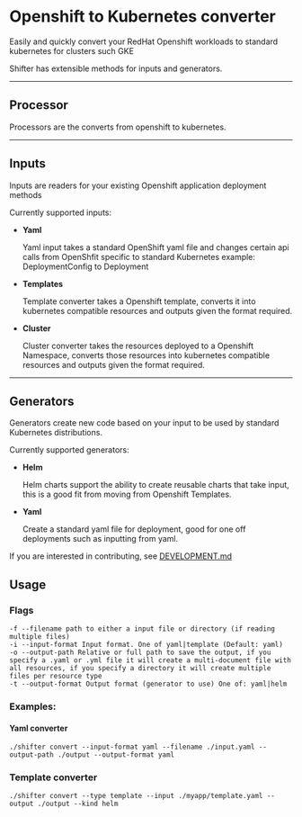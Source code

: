 # Openshift to Kubernetes converter

Easily and quickly convert your RedHat Openshift workloads to standard kubernetes for clusters such GKE

Shifter has extensible methods for inputs and generators.

-----------------

## Processor

Processors are the converts from openshift to kubernetes.

-----------------

## Inputs

Inputs are readers for your existing Openshift application deployment methods

Currently supported inputs:


* **Yaml**

  Yaml input takes a standard OpenShift yaml file and changes certain api calls from OpenShfit specific to standard Kubernetes example: DeploymentConfig to Deployment

* **Templates**

  Template converter takes a Openshift template, converts it into kubernetes compatible resources and outputs given the format required.

* **Cluster**

  Cluster converter takes the resources deployed to a Openshift Namespace, converts those resources into kubernetes compatible resources and outputs given the format required. 

----------------

## Generators

Generators create new code based on your input to be used by standard Kubernetes distributions.

Currently supported generators:

* **Helm**

  Helm charts support the ability to create reusable charts that take input, this is a good fit from moving from Openshift Templates.

* **Yaml** 

  Create a standard yaml file for deployment, good for one off deployments such as inputting from yaml.

If you are interested in contributing, see [DEVELOPMENT.md](./DEVELOPMENT.md)

## Usage

### Flags
```
-f --filename path to either a input file or directory (if reading multiple files)
-i --input-format Input format. One of yaml|template (Default: yaml)
-o --output-path Relative or full path to save the output, if you specify a .yaml or .yml file it will create a multi-document file with all resources, if you specify a directory it will create multiple files per resource type
-t --output-format Output format (generator to use) One of: yaml|helm
```

### Examples:

#### Yaml converter
```./shifter convert --input-format yaml --filename ./input.yaml --output-path ./output --output-format yaml```

### Template converter
```./shifter convert --type template --input ./myapp/template.yaml --output ./output --kind helm```
